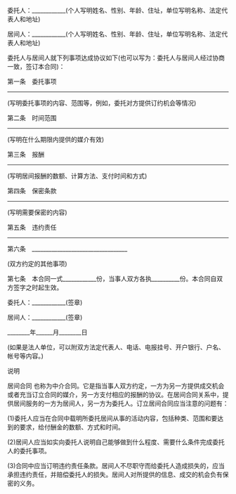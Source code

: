 
 


委托人：____________(个人写明姓名、性别、年龄、住址，单位写明名称、法定代表人和地址)


居间人：____________(个人写明姓名、性别、年龄、住址，单位写明名称、法定代表人和地址)


委托人与居间人就下列事项达成协议如下(也可以写为：委托人与居间人经过协商一致，签订本合同)：


第一条　委托事项


___________________________________


(写明委托事项的内容、范围等，例如，委托对方提供订约机会等情况)


第二条　时间范围


____________________________________


(写明在什么期限内提供的媒介有效)


第三条　报酬


_____________________________________


(写明居间报酬的数额、计算方法、支付时间和方式)


第四条　保密条款


______________________________________


(写明需要保密的内容)


第五条　违约责任


_______________________________________


第六条　__________________________________


(双方约定的其他事项)


第七条　本合同一式____________份，当事人双方各执__________份。本合同自双方签字之时起生效。


委托人：____________(签章)


居间人：____________(签章)


________年______月________日


(如果是法人单位，可以附双方法定代表人、电话、电报挂号、开户银行、户名、帐号等内容。)


说明



居间合同
也称为中介合同。它是指当事人双方约定，一方为另一方提供成交机会或者充当订立合同的媒介，另一方支付相应的报酬的协议。在居间合同关系中，提供居间服务的一方为居间人，另一方为委托人。订立居间合同应当注意的问题有：


(1)委托人应当在合同中载明所委托居间从事的活动内容，包括种类、范围和要达到的要求，给付酬金的数额、方式和时间。


(2)居间人应当如实向委托人说明自己能够做到什么程度、需要什么条件完成委托人的委托事项。


(3)合同中应当订明违约责任条款。居间人不尽职守而给委托人造成损失的，应当承担违约责任，并赔偿委托人的损失。居间人对所提供的信息、成交的机会负有保密的义务。
 


 

 
 
 
 
 
  


  
 

  


  


  
 
 
 
 


